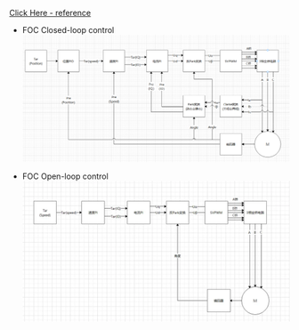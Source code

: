 [Click Here - reference](https://zhuanlan.zhihu.com/p/364247816)

* FOC Closed-loop control
![](../img/FOC/FOC_Framework_Close_Loop.png)

* FOC Open-loop control
![](../img/FOC/FOC_Framework_Open_Loop.png)